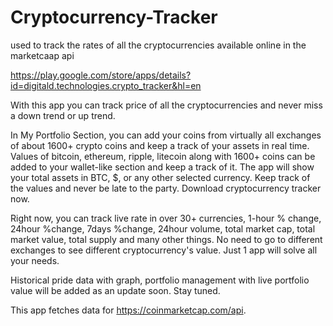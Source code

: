# Cryptocurrency-Tracker
used to track the rates of all the cryptocurrencies available online in the marketcaap api


https://play.google.com/store/apps/details?id=digitald.technologies.crypto_tracker&hl=en


With this app you can track price of all the cryptocurrencies and never miss a down trend or up trend.

In My Portfolio Section, you can add your coins from virtually all exchanges of about 1600+ crypto coins and keep a track of your assets in real time. Values of bitcoin, ethereum, ripple, litecoin along with 1600+ coins can be added to your wallet-like section and keep a track of it. The app will show your total assets in BTC, $, or any other selected currency. Keep track of the values and never be late to the party. Download cryptocurrency tracker now.

Right now, you can track live rate in over 30+ currencies, 1-hour % change, 24hour %change, 7days %change, 24hour volume, total market cap, total market value, total supply and many other things. No need to go to different exchanges to see different cryptocurrency's value. Just 1 app will solve all your needs.

Historical pride data with graph, portfolio management with live portfolio value will be added as an update soon. Stay tuned.

This app fetches data for https://coinmarketcap.com/api.
